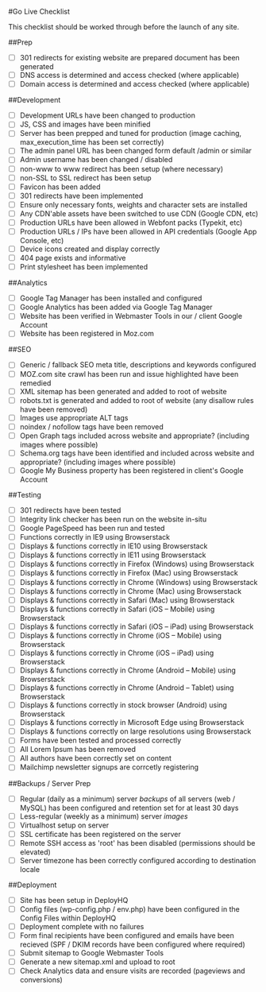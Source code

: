 #Go Live Checklist

This checklist should be worked through before the launch of any site.

##Prep
- [ ] 301 redirects for existing website are prepared document has been generated
- [ ] DNS access is determined and access checked (where applicable)
- [ ] Domain access is determined and access checked (where applicable)

##Development
- [ ] Development URLs have been changed to production
- [ ] JS, CSS and images have been minified
- [ ] Server has been prepped and tuned for production (image caching, max_execution_time has been set correctly)
- [ ] The admin panel URL has been changed form default /admin or similar
- [ ] Admin username has been changed / disabled
- [ ] non-www to www redirect has been setup (where necessary)
- [ ] non-SSL to SSL redirect has been setup
- [ ] Favicon has been added
- [ ] 301 redirects have been implemented
- [ ] Ensure only necessary fonts, weights and character sets are installed
- [ ] Any CDN'able assets have been switched to use CDN (Google CDN, etc)
- [ ] Production URLs have been allowed in Webfont packs (Typekit, etc)
- [ ] Production URLs / IPs have been allowed in API credentials (Google App Console, etc)
- [ ] Device icons created and display correctly
- [ ] 404 page exists and informative
- [ ] Print stylesheet has been implemented

##Analytics
- [ ] Google Tag Manager has been installed and configured
- [ ] Google Analytics has been added via Google Tag Manager
- [ ] Website has been verified in Webmaster Tools in our / client Google Account
- [ ] Website has been registered in Moz.com

##SEO
- [ ] Generic / fallback SEO meta title, descriptions and keywords configured
- [ ] MOZ.com site crawl has been run and issue highlighted have been remedied
- [ ] XML sitemap has been generated and added to root of website
- [ ] robots.txt is generated and added to root of website (any disallow rules have been removed)
- [ ] Images use appropriate ALT tags
- [ ] noindex / nofollow tags have been removed
- [ ] Open Graph tags included across website and appropriate? (including images where possible)
- [ ] Schema.org tags have been identified and included across website and appropriate? (including images where possible)
- [ ] Google My Business property has been registered in client's Google Account

##Testing
- [ ] 301 redirects have been tested
- [ ] Integrity link checker has been run on the website in-situ
- [ ] Google PageSpeed has been run and tested
- [ ] Functions correctly in IE9 using Browserstack
- [ ] Displays & functions correctly in IE10 using Browserstack
- [ ] Displays & functions correctly in IE11 using Browserstack
- [ ] Displays & functions correctly in Firefox (Windows) using Browserstack
- [ ] Displays & functions correctly in Firefox (Mac) using Browserstack
- [ ] Displays & functions correctly in Chrome (Windows) using Browserstack
- [ ] Displays & functions correctly in Chrome (Mac) using Browserstack
- [ ] Displays & functions correctly in Safari (Mac) using Browserstack
- [ ] Displays & functions correctly in Safari (iOS – Mobile) using Browserstack
- [ ] Displays & functions correctly in Safari (iOS – iPad) using Browserstack
- [ ] Displays & functions correctly in Chrome (iOS – Mobile) using Browserstack
- [ ] Displays & functions correctly in Chrome (iOS – iPad) using Browserstack
- [ ] Displays & functions correctly in Chrome (Android – Mobile) using Browserstack
- [ ] Displays & functions correctly in Chrome (Android – Tablet) using Browserstack
- [ ] Displays & functions correctly in stock browser (Android) using Browserstack
- [ ] Displays & functions correctly in Microsoft Edge using Browserstack
- [ ] Displays & functions correctly on large resolutions using Browserstack
- [ ] Forms have been tested and processed correctly
- [ ] All Lorem Ipsum has been removed
- [ ] All authors have been correctly set on content
- [ ] Mailchimp newsletter signups are corrcetly registering

##Backups / Server Prep
- [ ] Regular (daily as a minimum) server *backups* of all servers (web / MySQL) has been configured and retention set for at least 30 days
- [ ] Less-regular (weekly as a minimum) server *images*
- [ ] Virtualhost setup on server
- [ ] SSL certificate has been registered on the server
- [ ] Remote SSH access as 'root' has been disabled (permissions should be elevated)
- [ ] Server timezone has been correctly configured according to destination locale
 
##Deployment
- [ ] Site has been setup in DeployHQ
- [ ] Config files (wp-config.php / env.php) have been configured in the Config Files within DeployHQ
- [ ] Deployment complete with no failures
- [ ] Form final recipients have been configured and emails have been recieved (SPF / DKIM records have been configured where required)
- [ ] Submit sitemap to Google Webmaster Tools
- [ ] Generate a new sitemap.xml and upload to root
- [ ] Check Analytics data and ensure visits are recorded (pageviews and conversions)